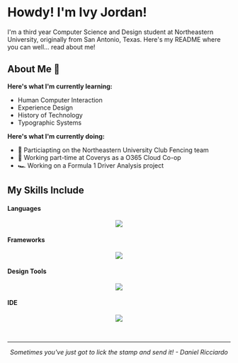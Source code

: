 # Howdy! I'm Ivy Jordan! 
I'm a third year Computer Science and Design student at Northeastern University, originally from San Antonio, Texas. Here's my README where you can well... read about me!

## About Me 🌿

**Here's what I'm currently learning:** 
- Human Computer Interaction
- Experience Design
- History of Technology
- Typographic Systems

**Here's what I'm currently doing:**
- 🤺 Particiapting on the Northeastern University Club Fencing team
- 🏢 Working part-time at Coverys as a O365 Cloud Co-op
- 🏎️ Working on a Formula 1 Driver Analysis project


## My Skills Include
<h4> Languages </h4>
<p align="center">
  <a href="https://skillicons.dev">
    <img src="https://skillicons.dev/icons?i=java,html,css,py,r,mysql" />
  </a>
</p>
</span>

<h4> Frameworks </h4>
<p align="center">
  <a href="https://skillicons.dev">
    <img src="https://skillicons.dev/icons?i=azure,docker,github,ubuntu" />
  </a>
</p>
</span>

<h4> Design Tools </h4>
<p align="center">
  <a href="https://skillicons.dev">
    <img src="https://skillicons.dev/icons?i=figma,ai,ps,notion" />
  </a>
</p>
<span>

</span>

<h4> IDE </h4>
<p align="center">
  <a href="https://skillicons.dev">
    <img src="https://skillicons.dev/icons?i=idea,eclipse,vscode" />
  </a>
</p>
</span>
<br>	
<hr>
<p align="center">
   <i> Sometimes you've just got to lick the stamp and send it! - Daniel Ricciardo </i>
   <br>
<br>	
